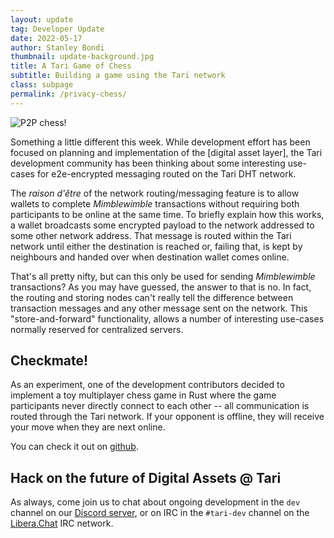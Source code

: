 ```yaml
---
layout: update
tag: Developer Update
date: 2022-05-17
author: Stanley Bondi
thumbnail: update-background.jpg
title: A Tari Game of Chess
subtitle: Building a game using the Tari network
class: subpage
permalink: /privacy-chess/
---
```


![P2P chess!](/assets/img/posts/chess.jpeg)

Something a little different this week. While development effort has been focused on planning and implementation of
the [digital asset layer], the Tari development community has been thinking about some interesting use-cases for
e2e-encrypted messaging routed on the Tari DHT network.

The _raison d'être_ of the network routing/messaging feature is to allow wallets to complete _Mimblewimble_ transactions
without requiring both participants to be online at the same time. To briefly explain how this works, a wallet broadcasts
some encrypted payload to the network addressed to some other network address. That message is routed within the Tari
network until either the destination is reached or, failing that, is kept by neighbours and handed over when destination
wallet comes online.

That's all pretty nifty, but can this only be used for sending _Mimblewimble_ transactions? As you may have guessed, the
answer to that is no. In fact, the routing and storing nodes can't really tell the difference between transaction messages
and any other message sent on the network. This "store-and-forward" functionality, allows a number of interesting use-cases
normally reserved for centralized servers.

## Checkmate!

As an experiment, one of the development contributors decided to implement a toy multiplayer chess game in Rust
where the game participants never directly connect to each other -- all communication is routed through the Tari network.
If your opponent is offline, they will receive your move when they are next online.

You can check it out on [github](https://github.com/sdbondi/p2p-chess/releases).

[digital assets layer]: https://rfc.tari.com/RFC-0312_DANHighLevelSpecification.html

## Hack on the future of Digital Assets @ Tari

As always, come join us to chat about ongoing development in the `dev` channel on our [Discord server], or on IRC in the `#tari-dev` channel on the [Libera.Chat] IRC network.

[discord server]: https://discord.gg/tari
[libera.chat]: https://libera.chat
[telegram]: https://t.me/tariproject
